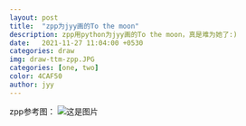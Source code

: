 ```yaml
---
layout: post
title:  "zpp为jyy画的To the moon"
description: zpp用python为jyy画的To the moon，真是难为她了:) 
date:   2021-11-27 11:04:00 +0530
categories: draw
img: draw-ttm-zpp.JPG
categories: [one, two]
color: 4CAF50
author: jyy
---
```

zpp参考图：
![这是图片](https://river-1253540008.cos.ap-guangzhou.myqcloud.com/cp100/draw-ttm-origin03.JPG "draw-ttm-origin03")